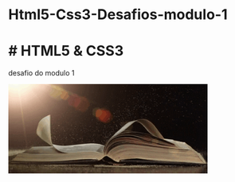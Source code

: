 # Html5-Css3-Desafios-modulo-1
  #    # HTML5  & CSS3
desafio do modulo 1 


![livro_gif](https://github.com/leandroluizpereira/Html5-Css3-Desafios-modulo-1/blob/main/livro_gif.gif)          
